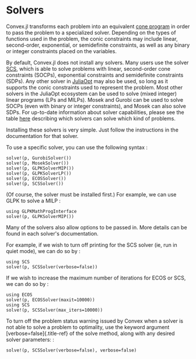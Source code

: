 Solvers
=======

Convex.jl transforms each problem into an equivalent [cone
program](http://mathprogbasejl.readthedocs.org/en/latest/conic.html) in
order to pass the problem to a specialized solver. Depending on the
types of functions used in the problem, the conic constraints may
include linear, second-order, exponential, or semidefinite constraints,
as well as any binary or integer constraints placed on the variables.

By default, Convex.jl does not install any solvers. Many users use the
solver [SCS](https://github.com/JuliaOpt/SCS.jl), which is able to solve
problems with linear, second-order cone constraints (SOCPs), exponential
constraints and semidefinite constraints (SDPs). Any other solver in
[JuliaOpt](http://www.juliaopt.org/) may also be used, so long as it
supports the conic constraints used to represent the problem. Most other
solvers in the JuliaOpt ecosystem can be used to solve (mixed integer)
linear programs (LPs and MILPs). Mosek and Gurobi can be used to solve
SOCPs (even with binary or integer constraints), and Mosek can also
solve SDPs. For up-to-date information about solver capabilities, please
see the table [here](http://www.juliaopt.org/) describing which solvers
can solve which kind of problems.

Installing these solvers is very simple. Just follow the instructions in
the documentation for that solver.

To use a specific solver, you can use the following syntax :

    solve!(p, GurobiSolver())
    solve!(p, MosekSolver())
    solve!(p, GLPKSolverMIP())
    solve!(p, GLPKSolverLP())
    solve!(p, ECOSSolver())
    solve!(p, SCSSolver())

(Of course, the solver must be installed first.) For example, we can use
GLPK to solve a MILP :

    using GLPKMathProgInterface
    solve!(p, GLPKSolverMIP())

Many of the solvers also allow options to be passed in. More details can
be found in each solver's documentation.

For example, if we wish to turn off printing for the SCS solver (ie, run
in quiet mode), we can do so by :

    using SCS
    solve!(p, SCSSolver(verbose=false))

If we wish to increase the maximum number of iterations for ECOS or SCS,
we can do so by :

    using ECOS
    solve!(p, ECOSSolver(maxit=10000))
    using SCS
    solve!(p, SCSSolver(max_iters=10000))

To turn off the problem status warning issued by Convex when a solver is
not able to solve a problem to optimality, use the keyword argument
[verbose=false]{.title-ref} of the solve method, along with any desired
solver parameters: :

    solve!(p, SCSSolver(verbose=false), verbose=false)
